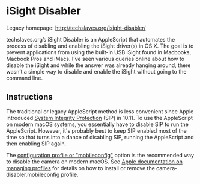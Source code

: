 # iSight Disabler

Legacy homepage: http://techslaves.org/isight-disabler/

techslaves.org’s iSight Disabler is an AppleScript that automates the process of disabling and enabling the iSight driver(s) in OS X. The goal is to prevent applications from using the built-in USB iSight found in Macbooks, Macbook Pros and iMacs. I’ve seen various queries online about how to disable the iSight and while the answer was already hanging around, there wasn’t a simple way to disable and enable the iSight without going to the command line.

## Instructions

The traditional or legacy AppleScript method is less convenient since Apple introduced [System Integrity Protection](https://support.apple.com/en-us/HT204899) (SIP) in 10.11. To use the AppleScript on modern macOS systems, you essentially have to disable SIP to run the AppleScript. However, it's probably best to keep SIP enabled most of the time so that turns into a dance of disabling SIP, running the AppleScript and then enabling SIP again.

The [configuration profile or "mobileconfig"](https://github.com/rthomson/isight-disabler/blob/master/camera-disabler.mobileconfig) option is the recommended way to disable the camera on modern macOS. See [Apple documentation on managing profiles](https://support.apple.com/en-ca/guide/profile-manager/pm9cz84lqi/mac) for details on how to install or remove the camera-disabler.mobileconfig profile.
